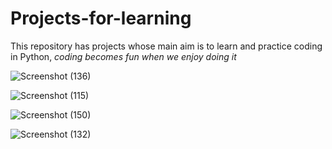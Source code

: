 # Projects-for-learning
This repository has projects whose main aim is to learn and practice coding in Python, _coding becomes fun when we enjoy doing it_




![Screenshot (136)](https://user-images.githubusercontent.com/86302851/221391069-d8a37ff8-807b-4c84-aa15-5eee2d2ace87.png)


![Screenshot (115)](https://user-images.githubusercontent.com/86302851/221389796-420b79c6-c3eb-4d1c-b82c-4492be3233a2.png)


![Screenshot (150)](https://user-images.githubusercontent.com/86302851/221390270-1702bca7-e941-4809-a7c1-d8cf9a713f11.png)


![Screenshot (132)](https://user-images.githubusercontent.com/86302851/221390291-b6b57dd3-b42b-4a45-8e0a-6d9284254d06.png)

